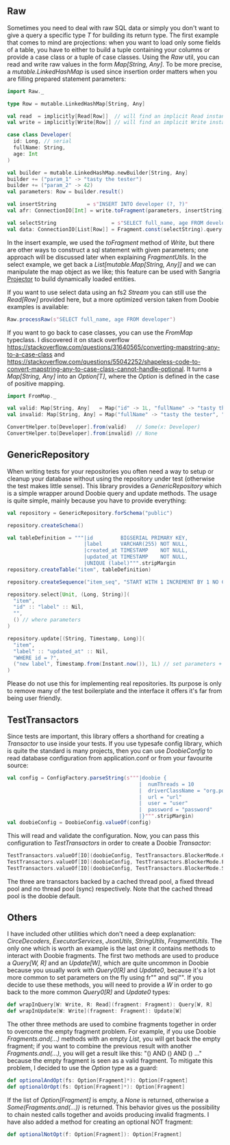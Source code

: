 ## Raw

Sometimes you need to deal with raw SQL data or simply you don't want to give a query a specific type *T* for building
its return type. The first example that comes to mind are projections: when you want to load only some fields of a
table, you have to either to build a tuple containing your columns or provide a case class or a tuple of case classes.
Using the *Raw* util, you can read and write raw values in the form *Map[String, Any]*.
To be more precise, a *mutable.LinkedHashMap* is used since insertion order matters when you are filling prepared 
statement parameters:

```scala
import Raw._

type Row = mutable.LinkedHashMap[String, Any]

val read  = implicitly[Read[Row]]  // will find an implicit Read instance
val write = implicitly[Write[Row]] // will find an implicit Write instance

case class Developer(
  id: Long, // serial
  fullName: String,
  age: Int
)

val builder = mutable.LinkedHashMap.newBuilder[String, Any]
builder += ("param_1" -> "tasty the tester")
builder += ("param_2" -> 42)
val parameters: Row = builder.result()

val insertString          = s"INSERT INTO developer (?, ?)"                        // statement with placeholders
val afr: ConnectionIO[Int] = write.toFragment(parameters, insertString).update.run // set placeholders using parameters

val selectString                  = s"SELECT full_name, age FROM developer" 
val data: ConnectionIO[List[Row]] = Fragment.const(selectString).query[Row](read).to[List]
```

In the insert example, we used the *toFragment* method of *Write*, but there are other ways to construct a sql statement
with given parameters; one approach will be discussed later when explaining *FragmentUtils*.
In the select example, we get back a *List[mutable.Map[String, Any]]* and we can manipulate the map object as we like;
this feature can be used with Sangria
[Projector](https://github.com/sangria-graphql/sangria/blob/master/src/test/scala/sangria/execution/ProjectorSpec.scala)
to build dynamically loaded entities.

If you want to use select data using an fs2 *Stream* you can still use the *Read[Row]* provided here, but a more 
optimized version taken from Doobie examples is available:

```scala
Raw.processRaw(s"SELECT full_name, age FROM developer")
```

If you want to go back to case classes, you can use the *FromMap* typeclass. I discovered it on stack overflow
https://stackoverflow.com/questions/31640565/converting-mapstring-any-to-a-case-class and
https://stackoverflow.com/questions/55042252/shapeless-code-to-convert-mapstring-any-to-case-class-cannot-handle-optional.
It turns a *Map[String, Any]* into an *Option[T]*, where the *Option* is defined in the case of positive mapping.

```scala
import FromMap._

val valid: Map[String, Any]   = Map("id" -> 1L, "fullName" -> "tasty the tester", "age" -> 42)
val invalid: Map[String, Any] = Map("fullName" -> "tasty the tester", "age" -> 42)

ConvertHelper.to[Developer].from(valid)   // Some(x: Developer)
ConvertHelper.to[Developer].from(invalid) // None
```

## GenericRepository

When writing tests for your repositories you often need a way to setup or cleanup your database without using the
repository under test (otherwise the test makes little sense). This library provides a *GenericRepository* which is
a simple wrapper around Doobie query and update methods. The usage is quite simple, mainly because you have to provide
everything:

```scala
val repository = GenericRepository.forSchema("public")

repository.createSchema()

val tableDefinition = """|id         BIGSERIAL PRIMARY KEY,
                         |label      VARCHAR(255) NOT NULL,
                         |created_at TIMESTAMP    NOT NULL,
                         |updated_at TIMESTAMP    NOT NULL,
                         |UNIQUE (label)""".stripMargin
repository.createTable("item", tableDefinition) 

repository.createSequence("item_seq", "START WITH 1 INCREMENT BY 1 NO CYCLE")

repository.select[Unit, (Long, String)](
  "item", 
  "id" :: "label" :: Nil, 
  "", 
  () // where parameters
)

repository.update[(String, Timestamp, Long)](
  "item", 
  "label" :: "updated_at" :: Nil, 
  "WHERE id = ?", 
  ("new label", Timestamp.from(Instant.now()), 1L) // set parameters + where parameters
)
``` 

Please do not use this for implementing real repositories. Its purpose is only to remove many of the test boilerplate 
and the interface it offers it's far from being user friendly.

## TestTransactors

Since tests are important, this library offers a shorthand for creating a *Transactor* to use inside your tests. If you
use typesafe config library, which is quite the standard is many projects, then you can use *DoobieConfig* to read
database configuration from application.conf or from your favourite source:

```scala
val config = ConfigFactory.parseString(s"""|doobie {
                                           |  numThreads = 10
                                           |  driverClassName = "org.postgresql.Driver"
                                           |  url = "url"
                                           |  user = "user"
                                           |  password = "password"
                                           |}""".stripMargin)
val doobieConfig = DoobieConfig.valueOf(config)
```

This will read and validate the configuration. Now, you can pass this configuration to *TestTransactors* in order to
create a Doobie *Transactor*:

```scala
TestTransactors.valueOf[IO](doobieConfig, TestTransactors.BlockerMode.Cached)
TestTransactors.valueOf[IO](doobieConfig, TestTransactors.BlockerMode.Fixed)
TestTransactors.valueOf[IO](doobieConfig, TestTransactors.BlockerMode.Sync)
```

The three are transactors backed by a cached thread pool, a fixed thread pool and no thread pool (sync) respectively.
Note that the cached thread pool is the doobie default.

## Others

I have included other utilities which don't need a deep explanation: *CirceDecoders*, *ExecutorServices*, *JsonUtils*, 
*StringUtils*, *FragmentUtils*. The only one which is worth an example is the last one: it contains methods to interact 
with Doobie fragments. The first two methods are used to produce a *Query[W, R]* and an *Update[W]*, which are quite 
uncommon in Doobie because you usually work with *Query0[R]* and *Update0*, because it's a lot more common to set 
parameters on the fly using fr"" and sql"". If you decide to use these methods, you will need to provide a *W* in order 
to go back to the more common *Query0[R]* and *Update0* types:

```scala
def wrapInQuery[W: Write, R: Read](fragment: Fragment): Query[W, R]
def wrapInUpdate[W: Write](fragment: Fragment): Update[W]
```

The other three methods are used to combine fragments together in order to overcome the empty fragment problem. 
For example, if you use Doobie *Fragments.and(...)* methods with an empty *List*, you will get back the empty fragment; 
if you want to combine the previous result with another *Fragments.and(...)*, you will get a result like this: 
"() AND () AND () ..." because the empty fragment is seen as a valid fragment. 
To mitigate this problem, I decided to use the *Option* type as a guard:

```scala
def optionalAndOpt(fs: Option[Fragment]*): Option[Fragment]
def optionalOrOpt(fs: Option[Fragment]*): Option[Fragment]
```

If the list of *Option[Fragment]* is empty, a *None* is returned, otherwise a *Some(Fragments.and(...))* is returned. 
This behavior gives us the possibility to chain nested calls together and avoids producing invalid fragments. 
I have also added a method for creating an optional NOT fragment:

```scala
def optionalNotOpt(f: Option[Fragment]): Option[Fragment]
```
